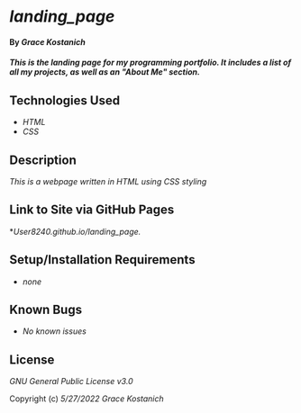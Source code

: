 # _landing_page_

#### By _**Grace Kostanich**_

#### _This is the landing page for my programming portfolio. It includes a list of all my projects, as well as an "About Me" section._

## Technologies Used

* _HTML_
* _CSS_

## Description

_This is a webpage written in HTML using CSS styling_

## Link to Site via GitHub Pages

*_User8240.github.io/landing_page._

## Setup/Installation Requirements

* _none_

## Known Bugs

* _No known issues_

## License

_GNU General Public License v3.0_

Copyright (c) _5/27/2022_ _Grace Kostanich_